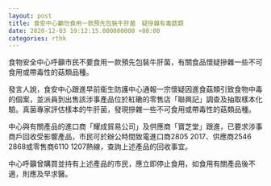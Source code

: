 ```yaml
---
layout: post
title: 食安中心籲勿食用一款預先包裝牛肝菌　疑摻雜有毒菇類
date: 2020-12-03 19:12:15.000000000 +08:00
categories: rthk
---
```


食物安全中心呼籲市民不要食用一款預先包裝牛肝菌，有關食品懷疑摻雜一些不可食用或帶毒性的菇類品種。

發言人說，食安中心跟進早前衞生防護中心通報一宗懷疑因進食菇類引致食物中毒的個案，並派員到出售該涉事產品位於紅磡的零售店「聯興記」調查及抽取樣本化驗。真菌專家評估樣本的牛肝菌，發現摻雜一些不可食用或帶毒性的菇類品種。

中心與有關產品的進口商「耀成貿易公司」及供應商「寶芝堂」跟進，已要求涉事商戶回收受影響產品，市民可於辦公時間致電進口商2805 2017、供應商2546 2868或零售商6110 1207熱線，查詢上述產品的回收事宜。

中心呼籲曾購買並持有上述產品的市民，應立即停止食用，如食用有關產品後不適，則應及早求醫。
